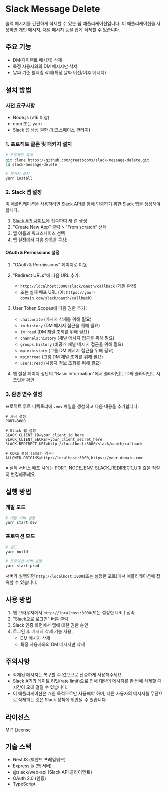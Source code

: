 # Slack Message Delete

슬랙 메시지를 간편하게 삭제할 수 있는 웹 애플리케이션입니다. 이 애플리케이션을 사용하면 개인 메시지, 채널 메시지 등을 쉽게 삭제할 수 있습니다.

## 주요 기능

[//]: # (- 특정 채널의 메시지 삭제)
[//]: # (- 사용자의 모든 메시지 삭제)
- DM(다이렉트 메시지) 삭제
- 특정 사용자와의 DM 메시지만 삭제
- 날짜 기준 필터링 삭제(특정 날짜 이전/이후 메시지)

## 설치 방법

### 사전 요구사항

- Node.js (v16 이상)
- npm 또는 yarn
- Slack 앱 생성 권한 (워크스페이스 관리자)

### 1. 프로젝트 클론 및 패키지 설치

```bash
# 프로젝트 복제
git clone https://github.com/greatbooms/slack-message-delete.git
cd slack-message-delete

# 패키지 설치
yarn install
```

### 2. Slack 앱 설정

이 애플리케이션을 사용하려면 Slack API를 통해 인증하기 위한 Slack 앱을 생성해야 합니다.

1. [Slack API 사이트](https://api.slack.com/apps)에 접속하여 새 앱 생성
2. "Create New App" 클릭 > "From scratch" 선택
3. 앱 이름과 워크스페이스 선택
4. 앱 설정에서 다음 항목을 구성:

#### OAuth & Permissions 설정

1. "OAuth & Permissions" 페이지로 이동
2. "Redirect URLs"에 다음 URL 추가:
   - `http://localhost:3000/slack/oauth/callback` (개발 환경)
   - 또는 실제 배포 URL (예: `https://your-domain.com/slack/oauth/callback`)
3. User Token Scopes에 다음 권한 추가:
   - `chat:write` (메시지 삭제를 위해 필요)
   - `im:history` (DM 메시지 접근을 위해 필요)
   - `im:read` (DM 채널 조회를 위해 필요)
   - `channels:history` (채널 메시지 접근을 위해 필요)
   - `groups:history` (비공개 채널 메시지 접근을 위해 필요)
   - `mpim:history` (그룹 DM 메시지 접근을 위해 필요)
   - `mpim:read` (그룹 DM 채널 조회를 위해 필요)
   - `users:read` (사용자 정보 조회를 위해 필요)

4. 앱 설정 페이지 상단의 "Basic Information"에서 클라이언트 ID와 클라이언트 시크릿을 확인

### 3. 환경 변수 설정

프로젝트 루트 디렉토리에 `.env` 파일을 생성하고 다음 내용을 추가합니다:

```env
# 서버 설정
PORT=3000

# Slack 앱 설정
SLACK_CLIENT_ID=your_client_id_here
SLACK_CLIENT_SECRET=your_client_secret_here
SLACK_REDIRECT_URI=http://localhost:3000/slack/oauth/callback

# CORS 설정 (필요한 경우)
ALLOWED_ORIGINS=http://localhost:3000,https://your-domain.com
```

※ 실제 서비스 배포 시에는 PORT, NODE_ENV, SLACK_REDIRECT_URI 값을 적절히
 변경해주세요.

## 실행 방법

### 개발 모드

```bash
# 개발 서버 실행
yarn start:dev
```

### 프로덕션 모드

```bash
# 빌드
yarn build

# 프로덕션 서버 실행
yarn start:prod
```

서버가 실행되면 `http://localhost:3000`(또는 설정한 포트)에서 애플리케이션에 접속할 수 있습니다.

## 사용 방법

1. 웹 브라우저에서 `http://localhost:3000`(또는 설정한 URL) 접속
2. "Slack으로 로그인" 버튼 클릭
3. Slack 인증 화면에서 앱에 대한 권한 승인
4. 로그인 후 메시지 삭제 기능 사용:
   - DM 메시지 삭제
   - 특정 사용자와의 DM 메시지만 삭제
   
[//]: # (   - 특정 채널의 메시지 삭제)
[//]: # (   - 모든 채널에서 자신의 메시지 삭제)

## 주의사항

- 삭제된 메시지는 복구할 수 없으므로 신중하게 사용해주세요.
- Slack API의 레이트 리밋(rate limit)으로 인해 대량의 메시지를 한 번에 삭제할 때 시간이 오래 걸릴 수 있습니다.
- 이 애플리케이션은 개인 목적으로만 사용해야 하며, 다른 사용자의 메시지를 무단으로 삭제하는 것은 Slack 정책에 위반될 수 있습니다.

## 라이선스

MIT License

## 기술 스택

- NestJS (백엔드 프레임워크)
- Express.js (웹 서버)
- @slack/web-api (Slack API 클라이언트)
- OAuth 2.0 (인증)
- TypeScript